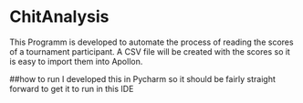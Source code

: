 # ChitAnalysis
This Programm is developed to automate the process of reading the scores of a tournament participant.
A CSV file will be created with the scores so it is easy to import them into Apollon.

##how to run
I developed this in Pycharm so it should be fairly straight forward to get it to run in this IDE
